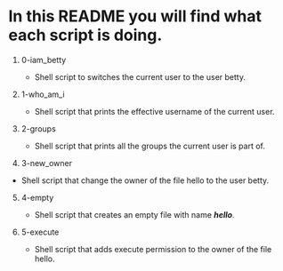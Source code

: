 # In this README you will find what each script is doing.

1. 0-iam_betty
   - Shell script to switches the current user to the user betty.

2. 1-who_am_i
   - Shell script that prints the effective username of the current user.

3. 2-groups
   - Shell script that prints all the groups the current user is part of.

4. 3-new_owner
  - Shell script that change the owner of the file hello to the user betty.

5. 4-empty
   - Shell script that creates an empty file with name ***hello***.

6. 5-execute
   - Shell script that adds execute permission to the owner of the file hello.


